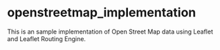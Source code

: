 # openstreetmap_implementation

This is an sample implementation of Open Street Map data using Leaflet and Leaflet Routing Engine.
